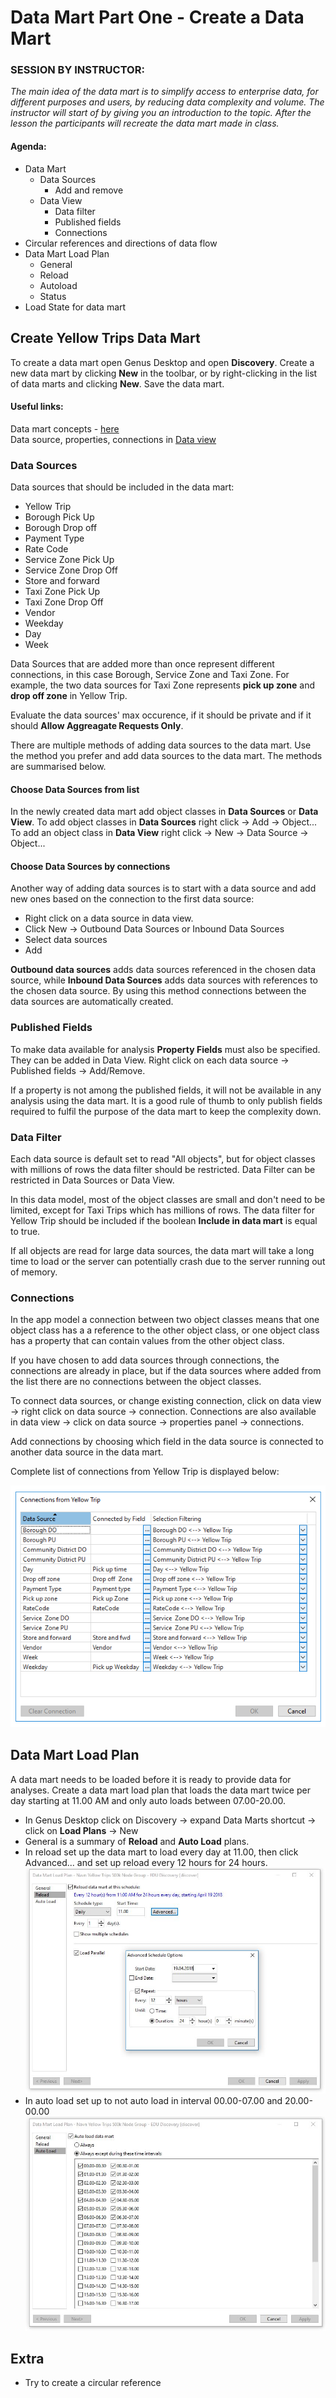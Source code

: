 
# Data Mart Part One - Create a Data Mart

### SESSION BY INSTRUCTOR: 

_The main idea of the data mart is to simplify access to enterprise data, for different purposes and users, by reducing data complexity and volume. The instructor will start of by giving you an introduction to the topic. After the lesson the participants will recreate the data mart made in class._

#### Agenda:

- Data Mart 
    - Data Sources
        - Add and remove
    - Data View 
        - Data filter
        - Published fields
        - Connections 
- Circular references and directions of data flow
- Data Mart Load Plan
    - General
    - Reload
    - Autoload 
    - Status
- Load State for data mart

## Create Yellow Trips Data Mart

To create a data mart open Genus Desktop and open **Discovery**. Create a new data mart by clicking **New** in the toolbar, or by right-clicking in the list of data marts and clicking **New**. Save the data mart. 

#### Useful links:
Data mart concepts - [here](https://docs.genus.no/users/analyze-report-and-discover/data-marts/data-mart-concepts.html)  
Data source, properties, connections in [Data view](https://docs.genus.no/users/analyze-report-and-discover/data-marts/data-view.html)

### Data Sources 

Data sources that should be included in the data mart: 

* Yellow Trip
* Borough Pick Up
* Borough Drop off
* Payment Type
* Rate Code
* Service Zone Pick Up
* Service Zone Drop Off
* Store and forward
* Taxi Zone Pick Up 
* Taxi Zone Drop Off
* Vendor
* Weekday
* Day
* Week 

Data Sources that are added more than once represent different connections, in this case Borough, Service Zone and Taxi Zone. For example, the two data sources for Taxi Zone represents **pick up zone** and **drop off zone** in Yellow Trip.  

Evaluate the data sources' max occurence, if it should be private and if it should **Allow Aggreagate Requests Only**. 

There are multiple methods of adding data sources to the data mart. Use the method you prefer and add data sources to the data mart. The methods are summarised below. 

#### Choose Data Sources from list

In the newly created data mart add object classes in **Data Sources** or **Data View**. To add object classes in **Data Sources** right click -> Add -> Object... To add an object class in **Data View** right click -> New -> Data Source -> Object... 

#### Choose Data Sources by connections  

Another way of adding data sources is to start with a data source and add new ones based on the connection to the first data source:

- Right click on a data source in data view.
- Click New -> Outbound Data Sources or Inbound Data Sources 
- Select data sources 
- Add 

**Outbound data sources** adds data sources referenced in the chosen data source, while **Inbound Data Sources** adds data sources with references to the chosen data source. By using this method connections between the data sources are automatically created. 

### Published Fields

To make data available for analysis **Property Fields** must also be specified. They can be added in Data View. Right click on each data source -> Published fields -> Add/Remove. 

If a property is not among the published fields, it will not be available in any analysis using the data mart. It is a good rule of thumb to only publish fields required to fulfil the purpose of the data mart to keep the complexity down.  

### Data Filter

Each data source is default set to read "All objects", but for object classes with millions of rows the data filter should be restricted. Data Filter can be restricted in Data Sources or Data View.  

In this data model, most of the object classes are small and don't need to be limited, except for Taxi Trips which has millions of rows. The data filter for Yellow Trip should be included if the boolean **Include in data mart** is equal to true. 

If all objects are read for large data sources, the data mart will take a long time to load or the server can potentially crash due to the server running out of memory.  

### Connections

In the app model a connection between two object classes means that one object class has a a reference to the other object class, or one object class has a property that can contain values from the other object class. 

If you have chosen to add data sources through connections, the connections are already in place, but if the data sources where added from the list there are no connections between the object classes.  

To connect data sources, or change existing connection, click on data view -> right click on data source -> connection. Connections are also available in data view -> click on data source -> properties panel -> connections.  

Add connections by choosing which field in the data source is connected to another data source in the data mart. 

Complete list of connections from Yellow Trip is displayed below:

![DM_connections_final.png](media/DM_connections_final.png)

## Data Mart Load Plan

A data mart needs to be loaded before it is ready to provide data for analyses. Create a data mart load plan that loads the data mart twice per day starting at 11.00 AM and only auto loads between 07.00-20.00. 

- In Genus Desktop click on Discovery -> expand Data Marts shortcut -> click on **Load Plans** -> New
- General is a summary of **Reload** and **Auto Load** plans. 
- In reload set up the data mart to load every day at 11.00, then click Advanced... and set up reload every 12 hours for 24 hours. ![DM_loadplan.jpg](media/DM_loadplan.jpg)
- In auto load set up to not auto load in interval 00.00-07.00 and 20.00-00.00 ![DM_loadplan_autoload.jpg](media/DM_loadplan_autoload.jpg)

## Extra 

- Try to create a circular reference
